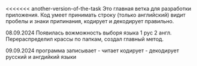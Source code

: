 <<<<<<< another-version-of-the-task
Это главная ветка для разработки приложения. Код умеет принимать строку (только английский) видит пробелы и знаки припинания, кодирует и декодирует правильно.


08.09.2024 Появилась вожможность выборя языка 1 рус 2 англ. Перераспределил крассы по папкам, создал главный метод.

09.09.2024 программа записывает - читает кодирует - декодирует русский и ангдийкий языки


